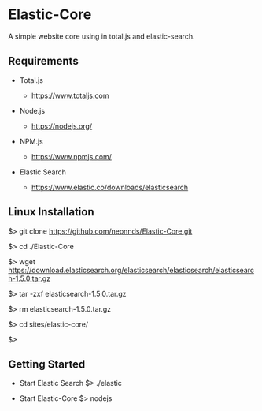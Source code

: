 
# Elastic-Core
A simple website core using in total.js and elastic-search. 

## Requirements

  * Total.js
    * https://www.totaljs.com
  
  * Node.js
    * https://nodejs.org/
  
  * NPM.js
    * https://www.npmjs.com/

  * Elastic Search
    *  https://www.elastic.co/downloads/elasticsearch
  

## Linux Installation

  $> git clone https://github.com/neonnds/Elastic-Core.git
  
  $> cd ./Elastic-Core
  
  $> wget https://download.elasticsearch.org/elasticsearch/elasticsearch/elasticsearch-1.5.0.tar.gz
  
  $> tar -zxf elasticsearch-1.5.0.tar.gz
    
  $> rm elasticsearch-1.5.0.tar.gz
  
  $> cd sites/elastic-core/
  
  $> 
  
## Getting Started

  * Start Elastic Search
  $> ./elastic

  * Start Elastic-Core
  $> nodejs 
